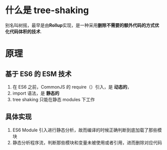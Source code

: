 # 什么是 tree-shaking

别名叫树摇，最早是由**Rollup**实现，是一种采用**删除不需要的额外代码的方式优化代码体积的技术**.

# 原理

## 基于 ES6 的 ESM 技术

1. 在 ES6 之前，CommonJS 的 require（）引入，是 **动态的**，
2. import 语法，是 **静态的**
3. tree shaking 只能在静态 modules 下工作

## 具体实现

1. ES6 Module 引入进行静态分析，故而编译的时候正确判断到底加载了那些模块
2. 静态分析程序流，判断那些模块和变量未被使用或者引用，进而删除对应代码
